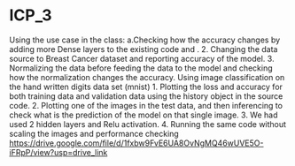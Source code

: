 # ICP_3
Using the use case in the class: 
a.Checking how the accuracy changes by adding more Dense layers to the existing code and . 2. Changing the data source to Breast Cancer dataset and reporting accuracy of the model. 3. Normalizing the data before feeding the data to the model and checking how the normalization changes the accuracy.
Using image classification on the hand written digits data set (mnist) 1. Plotting the loss and accuracy for both training data and validation data using the history object in the source code. 2. Plotting one of the images in the test data, and then inferencing to check what is the prediction of the model on that single image. 3. We had used 2 hidden layers and Relu activation.  4. Running the same code without scaling the images and performance checking
https://drive.google.com/file/d/1fxbw9FvE6UA8OvNgMQ46wUVE5O-iFRpP/view?usp=drive_link
